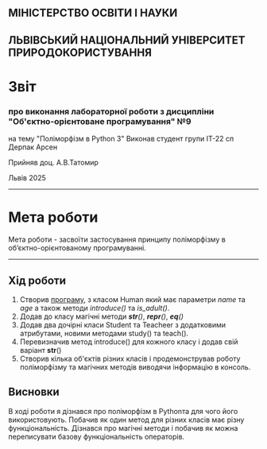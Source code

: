 ## МІНІСТЕРСТВО ОСВІТИ І НАУКИ 
## ЛЬВІВСЬКИЙ НАЦІОНАЛЬНИЙ УНІВЕРСИТЕТ ПРИРОДОКОРИСТУВАННЯ
# Звіт
### про виконання лабораторної роботи з дисципліни "Об'єктно-орієнтоване програмування" №9
на тему "Поліморфізм в Python 3"
Виконав студент групи ІТ-22 сп 
Дерпак Арсен

Прийняв доц. А.В.Татомир

Львів 2025

______________
# Мета роботи
Мета роботи - засвоїти застосування принципу поліморфізму в об’єктно-орієнтованому програмуванні.

______________
## Хід роботи
1. Створив [програму](lab-9-special-methods.py), з класом Human який має параметри *name* та *age* а також методи *introduce()* та *is_adult()*.
2. Додав до класу магічні методи *__str__()*, *__repr__()*, *__eq__()*
3. Додав два дочірні класи Student та Teacheer з додатковими атрибутами, новими методами study() та teach(). 
4. Перевизначив метод introduce() для кожного класу і додав свій варіант __str__()
5. Створив кілька об'єктів різних класів і продемонстрував роботу поліморфізму та магічних методів виводячи інформацію в консоль.

## Висновки
В ході роботи я дізнався про поліморфізм в Pythonта для чого його використовують. Побачив як один метод для різних класів має різну функціональність. Дізнався про магічні методи і побачив як можна переписувати базову функціональність операторів.